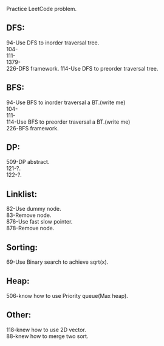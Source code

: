 Practice LeetCode problem.
## DFS:  
94-Use DFS to inorder traversal tree.  
104-  
111-  
1379-  
226-DFS framework.
114-Use DFS to preorder traversal tree.   
## BFS:
94-Use BFS to inorder traversal a BT.(write me)  
104-  
111-  
114-Use BFS to preorder traversal a BT.(write me)  
226-BFS framework.  
## DP:  
509-DP abstract.  
121-?.  
122-?.  
## Linklist:  
82-Use dummy node.  
83-Remove node.  
876-Use fast slow pointer.   
878-Remove node.  
## Sorting:  
69-Use Binary search to achieve sqrt(x).  
## Heap:  
506-know how to use Priority queue(Max heap).  
## Other:  
118-knew how to use 2D vector.  
88-knew how to merge two sort.  
